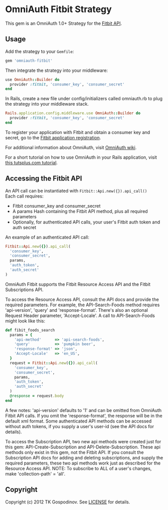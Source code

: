 # OmniAuth Fitbit Strategy

This gem is an OmniAuth 1.0+ Strategy for the [Fitbit API](https://wiki.fitbit.com/display/API/OAuth+Authentication+in+the+Fitbit+API).

## Usage

Add the strategy to your `Gemfile`:

```ruby
gem 'omniauth-fitbit'
```

Then integrate the strategy into your middleware:

```ruby
use OmniAuth::Builder do
  provider :fitbit, 'consumer_key', 'consumer_secret'
end
```

In Rails, create a new file under config/initializers called omniauth.rb to plug the strategy into your middleware stack.

```ruby
Rails.application.config.middleware.use OmniAuth::Builder do
  provider :fitbit, 'consumer_key', 'consumer_secret'
end
```

To register your application with Fitbit and obtain a consumer key and secret, go to the [Fitbit application registration](https://dev.fitbit.com/apps/new).

For additional information about OmniAuth, visit [OmniAuth wiki](https://github.com/intridea/omniauth/wiki).

For a short tutorial on how to use OmniAuth in your Rails application, visit [this tutsplus.com tutorial](http://net.tutsplus.com/tutorials/ruby/how-to-use-omniauth-to-authenticate-your-users/).

## Accessing the Fitbit API

An API call can be instantiated with `Fitbit::Api.new({}).api_call()`  
Each call requires:
* Fitbit consumer_key and consumer_secret
* A params Hash containing the Fitbit API method, plus all required parameters 
* Optionally, for authenticated API calls, your user's Fitbit auth token and auth secret

An example of an authenticated API call: 

```ruby
Fitbit::Api.new({}).api_call(
  'consumer_key',
  'consumer_secret',
  params,
  'auth_token',
  'auth_secret'
)
```

OmniAuth Fitbit supports the Fitbit Resource Access API and the Fitbit Subscriptions API.

To access the Resource Access API, consult the API docs and provide the required parameters. For example,
the API-Search-Foods method requires 'api-version', 'query' and 'response-format'. There's also an optional
Request Header parameter, 'Accept-Locale'. A call to API-Search-Foods might look like this:

```ruby
def fibit_foods_search
  params = {
    'api-method'      => 'api-search-foods',
    'query'           => 'pumpkin beer',
    'response-format' => 'json',
    'Accept-Locale'   => 'en_US',
  }
  request = Fitbit::Api.new({}).api_call(
    'consumer_key',
    'consumer_secret',
    params,
    'auth_token',
    'auth_secret'
  )
  @response = request.body
end
```

A few notes: 'api-version' defaults to '1' and can be omitted from OmniAuth Fitbit API calls.
If you omit the 'response-format', the response will be in the default xml format.
Some authenticated API methods can be accessed without auth tokens, if you supply a user's
user-id (see the API docs for details).

To access the Subscription API, two new api methods were created just for this gem:
API-Create-Subscription and API-Delete-Subscription. These api methods only exist in this gem,
not the Fitbit API. If you consult the Subscription API docs for adding and deleting subscriptions,
and supply the required parameters, these two api methods work just as described for the
Resource Access API. NOTE: To subscribe to ALL of a user's changes, make 'collection-path' = 'all'.

## Copyright

Copyright (c) 2012 TK Gospodinov. See [LICENSE](https://github.com/tkgospodinov/omniauth-fitbit/blob/master/LICENSE.md) for details.
